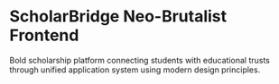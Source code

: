 # ScholarBridge Neo-Brutalist Frontend

Bold scholarship platform connecting students with educational trusts through unified application system using modern design principles.
